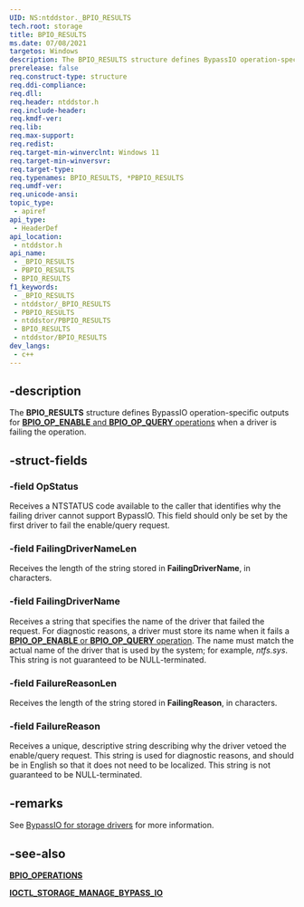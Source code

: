 ```yaml
---
UID: NS:ntddstor._BPIO_RESULTS
tech.root: storage
title: BPIO_RESULTS
ms.date: 07/08/2021
targetos: Windows
description: The BPIO_RESULTS structure defines BypassIO operation-specific outputs for BPIO_OP_ENABLE and BPIO_OP_QUERY operations when a driver is failing the operation.
prerelease: false
req.construct-type: structure
req.ddi-compliance: 
req.dll: 
req.header: ntddstor.h
req.include-header: 
req.kmdf-ver: 
req.lib: 
req.max-support: 
req.redist: 
req.target-min-winverclnt: Windows 11
req.target-min-winversvr: 
req.target-type: 
req.typenames: BPIO_RESULTS, *PBPIO_RESULTS
req.umdf-ver: 
req.unicode-ansi: 
topic_type:
 - apiref
api_type:
 - HeaderDef
api_location:
 - ntddstor.h
api_name:
 - _BPIO_RESULTS
 - PBPIO_RESULTS
 - BPIO_RESULTS
f1_keywords:
 - _BPIO_RESULTS
 - ntddstor/_BPIO_RESULTS
 - PBPIO_RESULTS
 - ntddstor/PBPIO_RESULTS
 - BPIO_RESULTS
 - ntddstor/BPIO_RESULTS
dev_langs:
 - c++
---
```


## -description

The **BPIO_RESULTS** structure defines BypassIO operation-specific outputs for [**BPIO_OP_ENABLE** and **BPIO_OP_QUERY** operations](ne-ntddstor-bpio_operations.md) when a driver is failing the operation.

## -struct-fields

### -field OpStatus

Receives a NTSTATUS code available to the caller that identifies why the failing driver cannot support BypassIO. This field should only be set by the first driver to fail the enable/query request.

### -field FailingDriverNameLen

Receives the length of the string stored in **FailingDriverName**, in characters.

### -field FailingDriverName

Receives a string that specifies the name of the driver that failed the request. For diagnostic reasons, a driver must store its name when it fails a [**BPIO_OP_ENABLE** or **BPIO_OP_QUERY** operation](ne-ntddstor-bpio_operations.md). The name must match the actual name of the driver that is used by the system; for example, *ntfs.sys*. This string is not guaranteed to be NULL-terminated.

### -field FailureReasonLen

Receives the length of the string stored in **FailingReason**, in characters.

### -field FailureReason

Receives a unique, descriptive string describing why the driver vetoed the enable/query request. This string is used for diagnostic reasons, and should be in English so that it does not need to be localized. This string is not guaranteed to be NULL-terminated.

## -remarks

See [BypassIO for storage drivers](/windows-hardware/drivers/storage/bypassio) for more information.

## -see-also

[**BPIO_OPERATIONS**](ne-ntddstor-bpio_operations.md)

[**IOCTL_STORAGE_MANAGE_BYPASS_IO**](../ntddstor/ni-ntddstor-ioctl_storage_manage_bypass_io.md)
